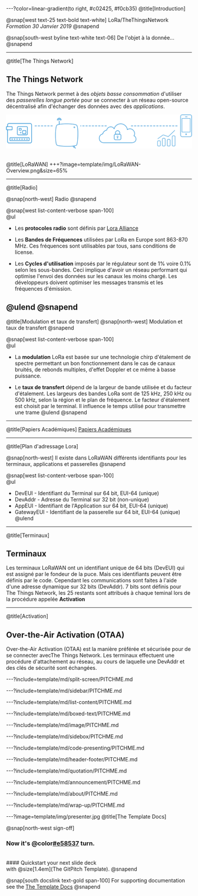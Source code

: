 ---?color=linear-gradient(to right, #c02425, #f0cb35)
@title[Introduction]

@snap[west text-25 text-bold text-white]
LoRa/TheThingsNetwork<br>*Formation 30 Janvier 2019*
@snapend

@snap[south-west byline text-white text-06]
De l'objet à la donnée...
@snapend

---
@title[The Things Network]

## The Things Network

The Things Network permet à des *objets basse consommation* d'utiliser des *passerelles longue portée* pour se connecter à un réseau
open-source décentralisé afin d'échanger des données avec des *applications*.


![PIC](template/img/architecturettn.png)
<br><br>


@title[LoRaWAN]
+++?image=template/img/LoRaWAN-Overview.png&size=65%

---
@title[Radio]

@snap[north-west]
Radio
@snapend

@snap[west list-content-verbose span-100] 
<br>
@ul[](false)

- Les **protocoles radio** sont définis par [Lora Alliance](https://lora-alliance.org/)  

- Les **Bandes de Fréquences** utilisées par LoRa en Europe sont 863-870 MHz. Ces fréquences sont utilisables par tous, sans conditions de license.

- Les **Cycles d'utilisation** imposés par le régulateur sont de 1% voire 0.1% selon les sous-bandes. Ceci implique d'avoir un réseau performant qui optimise l'envoi des données sur les canaux les moins chargé. Les développeurs doivent optimiser les messages transmis et les fréquences d'émission.

@ulend
@snapend
---

@title[Modulation et taux de transfert]
@snap[north-west]
Modulation et taux de transfert 
@snapend


@snap[west list-content-verbose span-100] 
<br>
@ul[](false)

- La **modulation** LoRa est basée sur une technologie chirp d'étalement de spectre permettant un bon fonctionnement dans le cas de canaux bruités, de rebonds multiples, d'effet Doppler et ce même à basse puissance.

- Le **taux de transfert** dépend de la largeur de bande utilisée et du facteur d'étalement. Les largeurs des bandes LoRa sont de 125 kHz, 250 kHz ou 500 kHz, selon la région et le plan de fréquence. Le facteur d'étalement est choisit par le terminal. Il influence le temps utilisé pour transmettre une trame
@ulend
@snapend

---
@title[Papiers Académiques]
[Papiers Académiques](https://www.thethingsnetwork.org/docs/lorawan/academic.html)

---
@title[Plan d'adressage Lora]

@snap[north-west] Il existe dans LoRaWAN différents identifiants pour les terminaux, applications et passerelles 
@snapend

@snap[west list-content-verbose span-100]
<br>
@ul[](false)
- DevEUI - Identifiant du Terminal sur 64 bit, EUI-64 (unique)
- DevAddr - Adresse du Terminal sur 32 bit (non-unique)
- AppEUI - Identifiant de l'Application sur 64 bit, EUI-64 (unique)
- GatewayEUI - Identifiant de la passerelle sur 64 bit, EUI-64 (unique)
@ulend

---
@title[Terminaux]

## Terminaux

Les terminaux LoRaWAN ont un identifiant unique de 64 bits (DevEUI) qui est assigné par le fondeur de la puce. 
Mais ces identifiants peuvent être définis par le code.
Cependant les communications sont faites à l'aide d'une adresse dynamique sur 32 bits (DevAddr). 7 bits sont définis pour The Things Network, les 25 restants sont attribués à chaque teminal lors de la procédure appelée **Activation** 

---
@title[Activation]

## Over-the-Air Activation (OTAA)

Over-the-Air Activation (OTAA) est la manière préférée et sécurisée pour de se connecter avecThe Things Network. 
Les terminaux effectuent une procédure d'attachement au réseau, au cours de laquelle une DevAddr et des clés de sécurité sont échangées.

---?include=template/md/split-screen/PITCHME.md

---?include=template/md/sidebar/PITCHME.md

---?include=template/md/list-content/PITCHME.md

---?include=template/md/boxed-text/PITCHME.md

---?include=template/md/image/PITCHME.md

---?include=template/md/sidebox/PITCHME.md

---?include=template/md/code-presenting/PITCHME.md

---?include=template/md/header-footer/PITCHME.md

---?include=template/md/quotation/PITCHME.md

---?include=template/md/announcement/PITCHME.md

---?include=template/md/about/PITCHME.md

---?include=template/md/wrap-up/PITCHME.md

---?image=template/img/presenter.jpg
@title[The Template Docs]

@snap[north-west sign-off]
### **Now it's @color[#e58537](your) turn.**
<br>
#### Quickstart your next slide deck<br>with @size[1.4em](The GitPitch Template).
@snapend

@snap[south docslink text-gold span-100]
For supporting documentation see the [The Template Docs](https://gitpitch.com/docs/the-template)
@snapend
